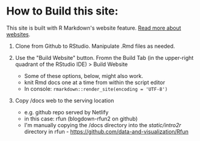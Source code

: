 # How to Build this site:

This site is built with R Markdown's website feature.  [Read more about websites](http://rmarkdown.rstudio.com/lesson-13.html).

1. Clone from Github to RStudio.  Manipulate .Rmd files as needed.

2. Use the "Build Website" button.  Fromn the Build Tab (in the upper-right quadrant of the RStudio IDE) > Build Website

    - Some of these options, below, might also work.
    - knit Rmd docs one at a time from within the script editor
    - In console:  `rmarkdown::render_site(encoding = 'UTF-8')`
    
3. Copy /docs web to the serving location

    - e.g. github repo served by Netlify
    - in this case:  rfun (blogdown-rfun2 on github)
    - I'm manually copying the /docs directory into the *static/intro2r* directory in rfun - https://github.com/data-and-visualization/Rfun
